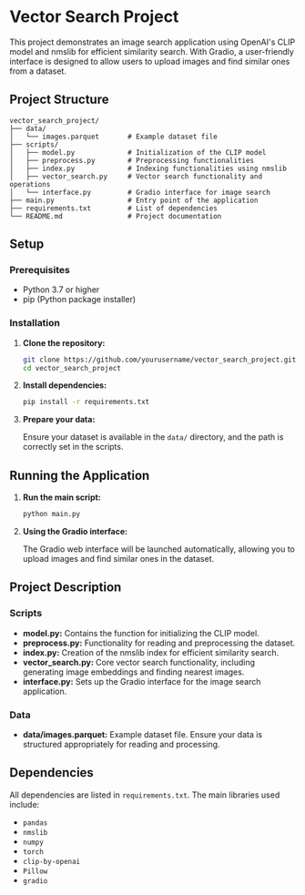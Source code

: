 # Vector Search Project

This project demonstrates an image search application using OpenAI's CLIP model and nmslib for efficient similarity search. With Gradio, a user-friendly interface is designed to allow users to upload images and find similar ones from a dataset.

## Project Structure

```plaintext
vector_search_project/
├── data/
│   └── images.parquet       # Example dataset file
├── scripts/
│   ├── model.py             # Initialization of the CLIP model
│   ├── preprocess.py        # Preprocessing functionalities
│   ├── index.py             # Indexing functionalities using nmslib
│   ├── vector_search.py     # Vector search functionality and operations
│   └── interface.py         # Gradio interface for image search
├── main.py                  # Entry point of the application
├── requirements.txt         # List of dependencies
└── README.md                # Project documentation
```

## Setup

### Prerequisites

- Python 3.7 or higher
- pip (Python package installer)

### Installation

1. **Clone the repository:**

    ```sh
    git clone https://github.com/yourusername/vector_search_project.git
    cd vector_search_project
    ```

2. **Install dependencies:**

    ```sh
    pip install -r requirements.txt
    ```

3. **Prepare your data:**

    Ensure your dataset is available in the `data/` directory, and the path is correctly set in the scripts.

## Running the Application

1. **Run the main script:**

    ```sh
    python main.py
    ```

2. **Using the Gradio interface:**

    The Gradio web interface will be launched automatically, allowing you to upload images and find similar ones in the dataset.

## Project Description

### Scripts

- **model.py:** Contains the function for initializing the CLIP model.
- **preprocess.py:** Functionality for reading and preprocessing the dataset.
- **index.py:** Creation of the nmslib index for efficient similarity search.
- **vector_search.py:** Core vector search functionality, including generating image embeddings and finding nearest images.
- **interface.py:** Sets up the Gradio interface for the image search application.

### Data

- **data/images.parquet:** Example dataset file. Ensure your data is structured appropriately for reading and processing.

## Dependencies

All dependencies are listed in `requirements.txt`. The main libraries used include:

- `pandas`
- `nmslib`
- `numpy`
- `torch`
- `clip-by-openai`
- `Pillow`
- `gradio`

